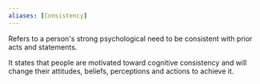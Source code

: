```yaml
---
aliases: [Consistency]
---
```


Refers to a person's strong psychological need to be consistent with prior acts and statements.

It states that people are motivated toward cognitive consistency and will change their attitudes, beliefs, perceptions and actions to achieve it.